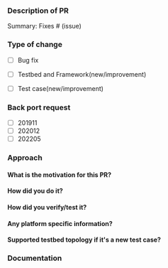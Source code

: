 <!--
Please make sure you've read and understood our contributing guidelines;
https://github.com/sonic-net/SONiC/blob/gh-pages/CONTRIBUTING.md

Please provide following information to help code review process a bit easier:
-->
### Description of PR
<!--
- Please include a summary of the change and which issue is fixed.
- Please also include relevant motivation and context. Where should reviewer start? background context?
- List any dependencies that are required for this change.
-->

Summary:
Fixes # (issue)

### Type of change

<!--
- Fill x for your type of change.
- e.g.
- [x] Bug fix
-->

- [ ] Bug fix
- [ ] Testbed and Framework(new/improvement)
- [ ] Test case(new/improvement)


### Back port request
- [ ] 201911
- [ ] 202012
- [ ] 202205

### Approach
#### What is the motivation for this PR?

#### How did you do it?

#### How did you verify/test it?

#### Any platform specific information?

#### Supported testbed topology if it's a new test case?

### Documentation
<!--
(If it's a new feature, new test case)
Did you update documentation/Wiki relevant to your implementation?
Link to the wiki page?
-->
